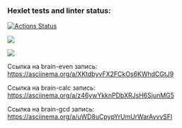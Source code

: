 ### Hexlet tests and linter status:

[![Actions Status](https://github.com/aimenin/frontend-project-44/actions/workflows/hexlet-check.yml/badge.svg)](https://github.com/aimenin/frontend-project-44/actions)

<a href="https://codeclimate.com/github/aimenin/frontend-project-44/maintainability"><img src="https://api.codeclimate.com/v1/badges/57ce7369eb9a5824f292/maintainability" /></a>

<a href="https://codeclimate.com/github/aimenin/frontend-project-44/test_coverage"><img src="https://api.codeclimate.com/v1/badges/57ce7369eb9a5824f292/test_coverage" /></a>

Ссылка на brain-even запись: https://asciinema.org/a/XKtdbyvFX2FCkOs6KWhdCGtJ9

Ссылка на brain-calc запись: https://asciinema.org/a/z46ywYkknPDbXRJsH6SjunMG5

Ссылка на brain-gcd запись: https://asciinema.org/a/uWD8uCpypYrUmUrWarAyvvSFl